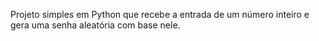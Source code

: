 Projeto simples em Python que recebe a entrada de um número inteiro e gera uma senha aleatória com base nele.
